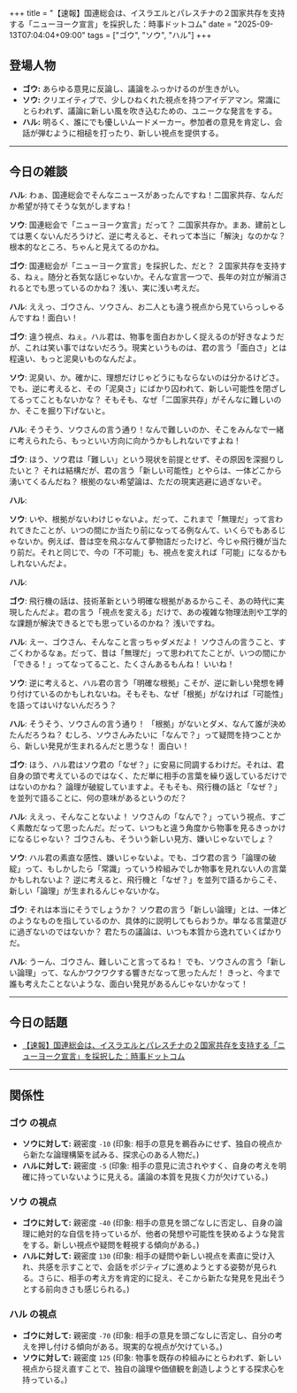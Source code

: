 +++
title = "【速報】国連総会は、イスラエルとパレスチナの２国家共存を支持する「ニューヨーク宣言」を採択した：時事ドットコム"
date = "2025-09-13T07:04:04+09:00"
tags = ["ゴウ", "ソウ", "ハル"]
+++

## 登場人物

- **ゴウ:** あらゆる意見に反論し、議論をふっかけるのが生きがい。
- **ソウ:** クリエイティブで、少しひねくれた視点を持つアイデアマン。常識にとらわれず、議論に新しい風を吹き込むための、ユニークな発言をする。
- **ハル:** 明るく、誰にでも優しいムードメーカー。参加者の意見を肯定し、会話が弾むように相槌を打ったり、新しい視点を提供する。

---

## 今日の雑談

**ハル**: わぁ、国連総会でそんなニュースがあったんですね！二国家共存、なんだか希望が持てそうな気がしますね！

**ソウ**: 国連総会で「ニューヨーク宣言」だって？ 二国家共存か。まあ、建前としては悪くないんだろうけど、逆に考えると、それって本当に「解決」なのかな？ 根本的なところ、ちゃんと見えてるのかね。

**ゴウ**: 国連総会が「ニューヨーク宣言」を採択した、だと？ ２国家共存を支持する、ねぇ。随分と呑気な話じゃないか。そんな宣言一つで、長年の対立が解消されるとでも思っているのかね？ 浅い、実に浅い考えだ。

**ハル**: ええっ、ゴウさん、ソウさん、お二人とも違う視点から見ていらっしゃるんですね！面白い！

**ゴウ**: 違う視点、ねぇ。ハル君は、物事を面白おかしく捉えるのが好きなようだが、これは笑い事ではないだろう。現実というものは、君の言う「面白さ」とは程遠い、もっと泥臭いものなんだよ。

**ソウ**: 泥臭い、か。確かに、理想だけじゃどうにもならないのは分かるけどさ。でも、逆に考えると、その「泥臭さ」にばかり囚われて、新しい可能性を閉ざしてるってこともないかな？ そもそも、なぜ「二国家共存」がそんなに難しいのか、そこを掘り下げないと。

**ハル**: そうそう、ソウさんの言う通り！なんで難しいのか、そこをみんなで一緒に考えられたら、もっといい方向に向かうかもしれないですよね！

**ゴウ**: ほう、ソウ君は「難しい」という現状を前提とせず、その原因を深掘りしたいと？ それは結構だが、君の言う「新しい可能性」とやらは、一体どこから湧いてくるんだね？ 根拠のない希望論は、ただの現実逃避に過ぎないぞ。

**ハル**: 

**ソウ**: いや、根拠がないわけじゃないよ。だって、これまで「無理だ」って言われてきたことが、いつの間にか当たり前になってる例なんて、いくらでもあるじゃないか。例えば、昔は空を飛ぶなんて夢物語だったけど、今じゃ飛行機が当たり前だ。それと同じで、今の「不可能」も、視点を変えれば「可能」になるかもしれないんだよ。

**ハル**: 

**ゴウ**: 飛行機の話は、技術革新という明確な根拠があるからこそ、あの時代に実現したんだよ。君の言う「視点を変える」だけで、あの複雑な物理法則や工学的な課題が解決できるとでも思っているのかね？ 浅いですね。

**ハル**: えー、ゴウさん、そんなこと言っちゃダメだよ！ ソウさんの言うこと、すごくわかるなぁ。だって、昔は「無理だ」って思われてたことが、いつの間にか「できる！」ってなってること、たくさんあるもんね！ いいね！

**ソウ**: 逆に考えると、ハル君の言う「明確な根拠」こそが、逆に新しい発想を縛り付けているのかもしれないね。そもそも、なぜ「根拠」がなければ「可能性」を語ってはいけないんだろう？

**ハル**: そうそう、ソウさんの言う通り！ 「根拠」がないとダメ、なんて誰が決めたんだろうね？ むしろ、ソウさんみたいに「なんで？」って疑問を持つことから、新しい発見が生まれるんだと思うな！ 面白い！

**ゴウ**: ほう、ハル君はソウ君の「なぜ？」に安易に同調するわけだ。それは、君自身の頭で考えているのではなく、ただ単に相手の言葉を繰り返しているだけではないのかね？ 論理が破綻していますよ。そもそも、飛行機の話と「なぜ？」を並列で語ることに、何の意味があるというのだ？

**ハル**: ええっ、そんなことないよ！ ソウさんの「なんで？」っていう視点、すごく素敵だなって思ったんだ。だって、いつもと違う角度から物事を見るきっかけになるじゃない？ ゴウさんも、そういう新しい見方、嫌いじゃないでしょ？

**ソウ**: ハル君の素直な感性、嫌いじゃないよ。でも、ゴウ君の言う「論理の破綻」って、もしかしたら「常識」っていう枠組みでしか物事を見れない人の言葉かもしれないよ？ 逆に考えると、飛行機と「なぜ？」を並列で語るからこそ、新しい「論理」が生まれるんじゃないかな。

**ゴウ**: それは本当にそうでしょうか？ ソウ君の言う「新しい論理」とは、一体どのようなものを指しているのか、具体的に説明してもらおうか。単なる言葉遊びに過ぎないのではないか？ 君たちの議論は、いつも本質から逸れていくばかりだ。

**ハル**: うーん、ゴウさん、難しいこと言ってるね！ でも、ソウさんの言う「新しい論理」って、なんかワクワクする響きだなって思ったんだ！ きっと、今まで誰も考えたことないような、面白い発見があるんじゃないかなって！

---

## 今日の話題

- [【速報】国連総会は、イスラエルとパレスチナの２国家共存を支持する「ニューヨーク宣言」を採択した：時事ドットコム](https://www.jiji.com/jc/article?k=2025091300011&g=flash)



---

## 関係性

### ゴウ の視点
- **ソウに対して:** 親密度 `-10` (印象: 相手の意見を鵜呑みにせず、独自の視点から新たな論理構築を試みる、探求心のある人物だ。)
- **ハルに対して:** 親密度 `-5` (印象: 相手の意見に流されやすく、自身の考えを明確に持っていないように見える。議論の本質を見抜く力が欠けている。)

### ソウ の視点
- **ゴウに対して:** 親密度 `-40` (印象: 相手の意見を頭ごなしに否定し、自身の論理に絶対的な自信を持っているが、他者の発想や可能性を狭めるような発言をする。新しい視点や疑問を軽視する傾向がある。)
- **ハルに対して:** 親密度 `130` (印象: 相手の疑問や新しい視点を素直に受け入れ、共感を示すことで、会話をポジティブに進めようとする姿勢が見られる。さらに、相手の考え方を肯定的に捉え、そこから新たな発見を見出そうとする前向きさも感じられる。)

### ハル の視点
- **ゴウに対して:** 親密度 `-70` (印象: 相手の意見を頭ごなしに否定し、自分の考えを押し付ける傾向がある。現実的な視点が欠けている。)
- **ソウに対して:** 親密度 `125` (印象: 物事を既存の枠組みにとらわれず、新しい視点から捉え直すことで、独自の論理や価値観を創造しようとする探求心を持っている。)

